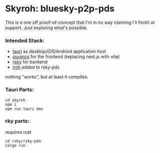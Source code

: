 # Skyroh: bluesky-p2p-pds

This is a one off proof-of-concept that I'm in no way claiming I'll finish or support. Just exploring what's possible.

### Intended Stack:
* [tauri](https://tauri.app/) as desktop/iOS/Android application host
* [ouranos](https://github.com/pdelfan/ouranos) for the frontend (replacing next.js with vite)
* [rsky](https://github.com/blacksky-algorithms/rsky) for backend
* [iroh](https://github.com/n0-computer/iroh) added to rsky-pds 

nothing "works", but at least it compiles.


### Tauri Parts:
```
cd skyroh
npm i
npm run tauri dev
```

### rky parts:
requires rust
```
cd rsky/rsky-pds
cargo run
```